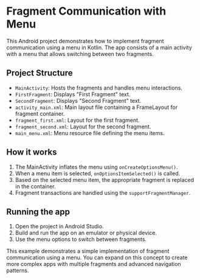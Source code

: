 # Fragment Communication with Menu

This Android project demonstrates how to implement fragment communication using a menu in Kotlin. The app consists of a main activity with a menu that allows switching between two fragments.

## Project Structure

- `MainActivity`: Hosts the fragments and handles menu interactions.
- `FirstFragment`: Displays "First Fragment" text.
- `SecondFragment`: Displays "Second Fragment" text.
- `activity_main.xml`: Main layout file containing a FrameLayout for fragment container.
- `fragment_first.xml`: Layout for the first fragment.
- `fragment_second.xml`: Layout for the second fragment.
- `main_menu.xml`: Menu resource file defining the menu items.

## How it works

1. The MainActivity inflates the menu using `onCreateOptionsMenu()`.
2. When a menu item is selected, `onOptionsItemSelected()` is called.
3. Based on the selected menu item, the appropriate fragment is replaced in the container.
4. Fragment transactions are handled using the `supportFragmentManager`.

## Running the app

1. Open the project in Android Studio.
2. Build and run the app on an emulator or physical device.
3. Use the menu options to switch between fragments.

This example demonstrates a simple implementation of fragment communication using a menu. You can expand on this concept to create more complex apps with multiple fragments and advanced navigation patterns.

